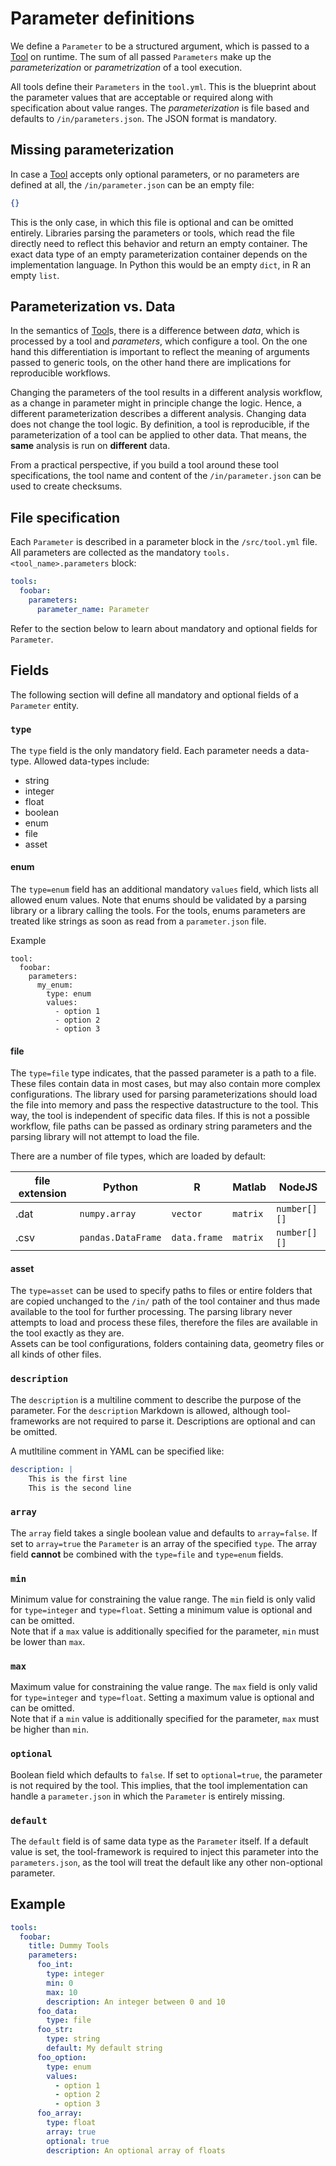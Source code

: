 # Parameter definitions

We define a `Parameter` to be a structured argument, which is passed to a 
[Tool](./tool.md) on runtime. The sum of all passed `Parameters` make up the 
*parameterization* or *parametrization* of a tool execution.

All tools define their `Parameters` in the `tool.yml`. This is the blueprint about
the parameter values that are acceptable or required along with specification about
value ranges. The *parameterization* is file based and defaults to 
`/in/parameters.json`. The JSON format is mandatory. 

## Missing parameterization

In case a [Tool](./tool.md) accepts only optional parameters, or no parameters 
are defined at all, the `/in/parameter.json` can be an empty file:

```json
{}
```

This is the only case, in which this file is optional and can be omitted entirely.
Libraries parsing the parameters or tools, which read the file directly need to
reflect this behavior and return an empty container. The exact data type of an
empty parameterization container depends on the implementation language.
In Python this would be an empty `dict`, in R an empty `list`.

## Parameterization vs. Data

In the semantics of [Tool](tool.md)s, there is a difference between *data*, which 
is processed by a tool and *parameters*, which configure a tool.
On the one hand this differentiation is important to reflect the meaning of 
arguments passed to generic tools, on the other hand there are implications for
reproducible workflows.

Changing the parameters of the tool results in a different analysis workflow, as
a change in parameter might in principle change the logic. Hence, a different 
parameterization describes a different analysis. 
Changing data does not change the tool logic. By definition, a tool is reproducible,
if the parameterization of a tool can be applied to other data. That means, the 
**same** analysis is run on **different** data.

From a practical perspective, if you build a tool around these tool specifications,
the tool name and content of the `/in/parameter.json` can be used to create 
checksums.


## File specification

Each `Parameter` is described in a parameter block in the `/src/tool.yml` file.
All parameters are collected as the mandatory `tools.<tool_name>.parameters` block:

```yaml
tools:
  foobar:
    parameters:
      parameter_name: Parameter
```

Refer to the section below to learn about mandatory and optional fields for `Parameter`.


## Fields

The following section will define all mandatory and optional fields of a `Parameter` entity.

### `type`

The `type` field is the only mandatory field. Each parameter needs a data-type.
Allowed data-types include:

* string
* integer
* float
* boolean
* enum
* file
* asset

#### enum

The `type=enum` field has an additional mandatory `values` field, which lists all
allowed enum values. Note that enums should be validated by a parsing library
or a library calling the tools. For the tools, enums parameters are treated like 
strings as soon as read from a `parameter.json` file.

Example

```
tool:
  foobar:
    parameters:
      my_enum:
        type: enum
        values:
          - option 1
          - option 2
          - option 3
```

#### file

The `type=file` type indicates, that the passed parameter is a path to a file. These files contain data in most cases, but may also contain more complex configurations.
The library used for parsing parameterizations should load the file into memory and pass the respective datastructure to the tool. This way, the tool is independent of specific data files. 
If this is not a possible workflow, file paths can be passed as ordinary string parameters and the parsing library will not attempt to load the file. 

There are a number of file types, which are loaded by default:

| file extension | Python |  R  |  Matlab |  NodeJS  |
| ---------------|--------|-----|---------|----------| 
| .dat  |  `numpy.array` | `vector` | `matrix`  | `number[][]` | 
| .csv  |  `pandas.DataFrame` | `data.frame` |  `matrix` |  `number[][]` |

#### asset

The `type=asset` can be used to specify paths to files or entire folders that are copied unchanged to the `/in/` path of the tool container and thus made available to the tool for further processing. The parsing library never attempts to load and process these files, therefore the files are available in the tool exactly as they are.  
Assets can be tool configurations, folders containing data, geometry files or all kinds of other files.

### `description`

The `description` is a multiline comment to describe the purpose of the parameter.
For the `description` Markdown is allowed, although tool-frameworks are not required to parse it.
Descriptions are optional and can be omitted.

A mutltiline comment in YAML can be specified like:

```yaml
description: | 
    This is the first line
    This is the second line
```

### `array`

The `array` field takes a single boolean value and defaults to `array=false`. If set to `array=true` the `Parameter` is an array of the specified `type`. The array field **cannot** be combined with the `type=file` and `type=enum` fields.

### `min`

Minimum value for constraining the value range. The `min` field is only valid for `type=integer` and `type=float`. Setting a minimum value is optional and can be omitted.  
Note that if a `max` value is additionally specified for the parameter, `min` must be lower than `max`.

### `max`

Maximum value for constraining the value range. The `max` field is only valid for `type=integer` and `type=float`. Setting a maximum value is optional and can be omitted.  
Note that if a `min` value is additionally specified for the parameter, `max` must be higher than `min`.

### `optional`

Boolean field which defaults to `false`. If set to `optional=true`, the parameter is not required by the tool. This implies, that the tool implementation can handle a `parameter.json` in which the `Parameter` is entirely missing.

### `default`

The `default` field is of same data type as the `Parameter` itself. If a default value is set, the tool-framework is required to inject this parameter into the `parameters.json`, as the tool will treat the default like any other non-optional parameter. 

## Example

```yaml
tools:
  foobar:
    title: Dummy Tools
    parameters:
      foo_int:
        type: integer
        min: 0
        max: 10
        description: An integer between 0 and 10
      foo_data:
        type: file
      foo_str:
        type: string
        default: My default string
      foo_option:
        type: enum
        values:
          - option 1
          - option 2
          - option 3
      foo_array:
        type: float
        array: true
        optional: true
        description: An optional array of floats
```

